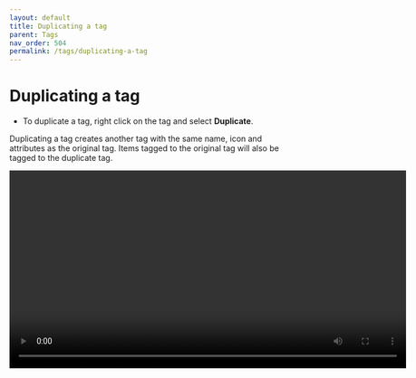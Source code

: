 ```yaml
---
layout: default
title: Duplicating a tag
parent: Tags
nav_order: 504
permalink: /tags/duplicating-a-tag
---
```


# Duplicating a tag

- To duplicate a tag, right click on the tag and select **Duplicate**.

Duplicating a tag creates another tag with the same name, icon and attributes as the original tag. Items tagged to the original tag will also be tagged to the duplicate tag.

<video autoplay loop width="700" controls>
<source src="../img/MP4-Duplicate-Tag.mp4" type="video/mp4">
</video>

